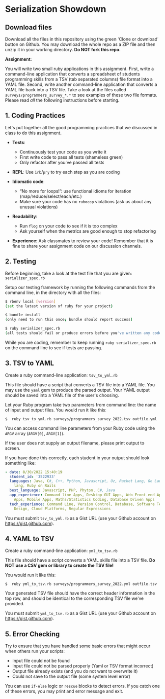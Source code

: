 # Serialization Showdown

## Download files

Download all the files in this repository using the green 'Clone or download' button on Github. You may download the whole repo as a ZIP file and then unzip it in your working directory. **Do NOT fork this repo**.

**Assignment:**

You will write two small ruby applications in this assignment. First, write a command-line application that converts a spreadsheet of students programming skills from a TSV (tab separated columns) file format into a YAML file. Second, write another command-line application that converts a YAML file back into a TSV file. Take a look at the files called `surveys/programmers_survey_*.*` to see examples of these two file formats. Please read *all* the following instructions before starting.

## 1. Coding Practices

Let's put together all the good programming practices that we discussed in class to do this assignment.

- **Tests**:
  - Continuously test your code as you write it
  - First write code to pass all tests (shameless green)
  - Only refactor after you've passed all tests
- **REPL**: Use `irb`/`pry` to try each step as you are coding
- **Idiomatic code**:
  - “No more for loops!”: use functional idioms for iteration (map/reduce/select/each/etc.)
  - Make sure your code has no `rubocop` violations (ask us about any unusual violations)
- **Readability**:
  - Run `flog` on your code to see if it is too complex
  - Ask yourself when the metrics are good enough to stop refactoring

- **Experience**: Ask classmates to review your code! Remember that it is fine to share your assignment code on our discussion channels.

## 2. Testing

Before beginning, take a look at the test file that you are given: `serializer_spec.rb`

Setup our testing framework by running the following commands from the command line, in the directory with all the files:

```sh
$ rbenv local [version]
(set the latest version of ruby for your project)

$ bundle install
(only need to run this once; bundle should report success)

$ ruby serializer_spec.rb
(all tests should fail or produce errors before you've written any code)
```

While you are coding, remember to keep running `ruby serializer_spec.rb` on the command line to see if tests are passing.

## 3. TSV to YAML

Create a ruby command-line application: `tsv_to_yml.rb`

This file should have a script that converts a TSV file into a YAML file. You may use the `yaml` gem to produce the parsed output. Your YAML output should be saved into a YAML file of the user's choosing.

Let your Ruby program take two parameters from command line: the name of input and output files. You would run it like this:

`$  ruby tsv_to_yml.rb surveys/programmers_survey_2022.tsv outfile.yml`

You can access command line parameters from your Ruby code using the `ARGV` array (`ARGV[0]`, `ARGV[1]`).

If the user does not supply an output filename, please print output to screen.

If you have done this correctly, each student in your output should look something like:

```yaml
- date: 8/30/2022 15:40:19
  student_id: '3522933'
  languages: Java, C#, C++, Python, Javascript, Oz, Racket Lang, Go Lang, Php, Hack
    lang, Ruby on Rails
  best_language: Javascript, PHP, Phyton, C#, Java
  app_experience: Command line Apps, Desktop GUI Apps, Web Front-end Apps, Web Back-end
    Apps, Mobile Apps, Maths/Statistics Coding, Database Driven Apps
  tech_experience: Command Line, Version Control, Database, Software Testing, Web
    Design, Cloud Platforms, Regular Expressions
```

You must submit `tsv_to_yml.rb` as a Gist URL (use your Github account on <https://gist.github.com>).

## 4. YAML to TSV

Create a ruby command-line application: `yml_to_tsv.rb`

This file should have a script converts a YAML skills file into a TSV file. **Do NOT use a CSV gem or library to create the TSV file!**

You would run it like this:

`$  ruby yml_to_tsv.rb surveys/programmers_survey_2022.yml outfile.tsv`

Your generated TSV file should have the correct header information in the top row, and should be identical to the corresponding TSV file we've provided.

You must submit `yml_to_tsv.rb` as a Gist URL (use your Github account on <https://gist.github.com>).

## 5. Error Checking

Try to ensure that you have handled some basic errors that might occur
when others run your scripts:

- Input file could not be found
- Input file could not be parsed properly (Yaml or TSV format incorrect)
- Output file already exists (and you do not want to overwrite it)
- Could not save to the output file (some system level error)

You can use `if-else` logic or `rescue` blocks to detect errors. If you catch one of these errors, you may print and error message and exit.
